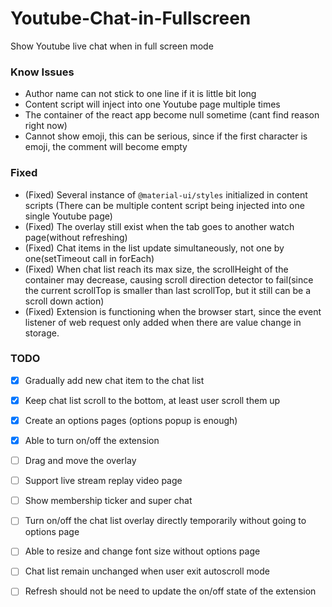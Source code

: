 # Youtube-Chat-in-Fullscreen
Show Youtube live chat when in full screen mode

### Know Issues

- Author name can not stick to one line if it is little bit long
- Content script will inject into one Youtube page multiple times
- The container of the react app become null sometime (cant find reason right now)
- Cannot show emoji, this can be serious, since if the first character is emoji, the comment will become empty

### Fixed

- (Fixed) Several instance of `@material-ui/styles` initialized in content scripts (There can be multiple content script being injected into one single Youtube page)
- (Fixed) The overlay still exist when the tab goes to another watch page(without refreshing)
- (Fixed) Chat items in the list update simultaneously, not one by one(setTimeout call in forEach)
- (Fixed) When chat list reach its max size, the scrollHeight of the container may decrease, causing scroll direction detector to fail(since the current scrollTop is smaller than last scrollTop, but it still can be a scroll down action)
- (Fixed) Extension is functioning when the browser start, since the event listener of web request only added when there are value change in storage.

### TODO

- [x] Gradually add new chat item to the chat list
- [x] Keep chat list scroll to the bottom, at least user scroll them up
- [x] Create an options pages (options popup is enough)
- [x] Able to turn on/off the extension
- [ ] Drag and move the overlay
- [ ] Support live stream replay video page
- [ ] Show membership ticker and super chat
- [ ] Turn on/off the chat list overlay directly temporarily without going to options page
- [ ] Able to resize and change font size without options page
- [ ] Chat list remain unchanged when user exit autoscroll mode
- [ ] Refresh should not be need to update the on/off state of the extension









